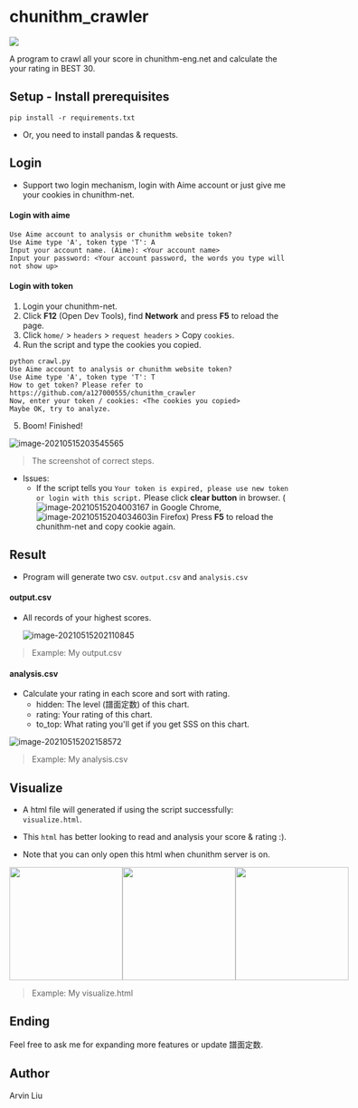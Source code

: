 

# chunithm_crawler

![](https://chunithm-net-eng.com/mobile/images/logo.png)

A program to crawl all your score in chunithm-eng.net and calculate the your rating in BEST 30.

## Setup - Install prerequisites

```
pip install -r requirements.txt
```

* Or, you need to install pandas & requests.

## Login

* Support two login mechanism, login with Aime account or just give me your cookies in chunithm-net.

#### Login with aime

```
Use Aime account to analysis or chunithm website token? 
Use Aime type 'A', token type 'T': A
Input your account name. (Aime): <Your account name>
Input your password: <Your account password, the words you type will not show up>
```

#### Login with token

1. Login your chunithm-net.
2. Click **F12** (Open Dev Tools), find **Network** and press **F5** to reload the page.
3. Click `home/`  > `headers` > `request headers` > Copy `cookies`.
4. Run the script and type the cookies you copied.

```
python crawl.py
Use Aime account to analysis or chunithm website token? 
Use Aime type 'A', token type 'T': T
How to get token? Please refer to https://github.com/a127000555/chunithm_crawler
Now, enter your token / cookies: <The cookies you copied>
Maybe OK, try to analyze.
```

5. Boom! Finished!

![image-20210515203545565](https://i.imgur.com/0J5NNAH.png)

> The screenshot of correct steps.

* Issues:
  * If the script tells you `Your token is expired, please use new token or login with this script.` Please click **clear button** in browser. (![image-20210515204003167](https://i.imgur.com/n5FJMxH.png) in Google Chrome, ![image-20210515204034603](https://i.imgur.com/WBrHbZJ.png)in Firefox) Press **F5** to reload the chunithm-net and copy cookie again.

## Result

* Program will generate two csv. `output.csv` and `analysis.csv`

#### output.csv

* All records of your highest scores.

  ![image-20210515202110845](https://i.imgur.com/G6T4rEu.png)

> Example: My output.csv

#### analysis.csv

* Calculate your rating in each score and sort with rating. 
  * hidden: The level (譜面定数) of this chart.
  * rating: Your rating of this chart.
  * to_top: What rating you'll get if you get SSS on this chart.

![image-20210515202158572](https://i.imgur.com/CPS5PKd.png)

> Example: My analysis.csv

## Visualize

* A html file will generated if using the script successfully: `visualize.html`.
* This `html` has better looking to read and analysis your score & rating :).

* Note that you can only open this html when chunithm server is on.

<div style="display:flex">
    <img src="https://i.imgur.com/t3XRcLG.png" width=200px>
    <img src="https://i.imgur.com/dQMzI98.png" width=200px>
    <img src="https://i.imgur.com/HrEUvwi.png" width=200px>
</div>

> Example: My visualize.html

## Ending

Feel free to ask me for expanding more features or update 譜面定数.

## Author

Arvin Liu